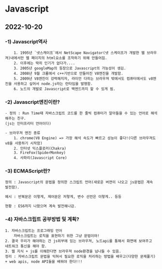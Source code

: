# Javascript

## 2022-10-20

### -1) Javascript역사
        1. 1995년 `넷스캐이프`에서 NetScape Navigator(넷 스케이프가 개발한 웹 브라우져)내에서만 웹 페이지의 html요소를 조작하기 위해 만들어짐.
        2. 이후에는 딱히 인기가 없다가....
        3. 2005년 googleMap의 등장으로 Javascript의 가능성이 생김.
        4. 2008년 9월 크롬에서 c++기반으로 만들어진 V8엔진을 개발함.
        5. 2009년 V8엔진이 강력해지자, 라이언 다히는 브라우져 밖에서도 컴퓨터에서도 v8엔진을 사용하고 싶어서 node.js라는 런타임을 발명함. 
        6. 노드의 개발로 Javascript로 백엔드까지 할 수 있게 됨. 
        
### -2) Javascript엔진이란?
    - 정의 : Run Time때 자바스크립트 코드를 한 줄씩 컴퓨터가 알아들을 수 있는 언어로 해석해주는 친구.
    (js는 인터프리터 언어이다)

    - 브라우져 엔진 종류
        1. chrome(V8 Engine) => 가장 해석 속도가 빠르고 성능이 좋다!(다른 브라우져도 v8을 사용하기 시작함)
        2. 인터넷 익스플로러(Chakra)
        3. FireFox(SpiderMonkey)
        4. 사파리(Javascript Core) 
### -3) ECMAScript란?

    정의 : Javascript의 문법을 정의한 스크립트 언어(새로운 버젼이 나오고 js문법은 계속 발전함).
    
    예시 : 반복문은 이렇게, 제어문은 저렇게, 변수 선언은 이렇게.. 등등 
        
    현황 : ES6까지 나왔으며 계속 발전해나감. 

### -4) 자바스크립트 공부방법 및 계획?
    1. 자바스크립트는 프로그래밍 언어
        자바스크립트는 로직을 표현하기 위한 그냥 문법이야! 
    2. 결국 우리가 해야하는 건 js외부에 있는 브라우져, 노드api를 통해서 화면에 보여주고 네트워크 통신을 해야 함.
    3. 웹 지식 + js를 이해한다면 브라우져 node환경을 넘나들 수 있음. 
    정리 : 자바스크립트 문법을 익혀서 필요한 로직을 처리하는 방법을 배우고(다양한 문제풀기) + web apis, node API들을 배워야 한다!!! 